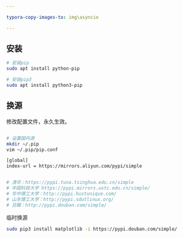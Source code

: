```yaml
---

typora-copy-images-to: img\asyncio

---
```


## 安装

```bash
# 安装pip
sudo apt install python-pip

# 安装pip3
sudo apt install python3-pip
```





## 换源

修改配置文件，永久生效。

```bash

# 设置国内源
mkdir ~/.pip
vim ~/.pip/pip.conf

[global]
index-url = https://mirrors.aliyun.com/pypi/simple


# 清华：https://pypi.tuna.tsinghua.edu.cn/simple
# 中国科技大学 https://pypi.mirrors.ustc.edu.cn/simple/
# 华中理工大学：http://pypi.hustunique.com/
# 山东理工大学：http://pypi.sdutlinux.org/
# 豆瓣：http://pypi.douban.com/simple/
```



临时换源

```bash
sudo pip3 install matplotlib -i https://pypi.douban.com/simple/
```

